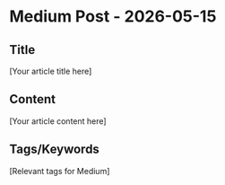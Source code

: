 # Medium Post - 2026-05-15

## Title
[Your article title here]

## Content
[Your article content here]

## Tags/Keywords
[Relevant tags for Medium]
